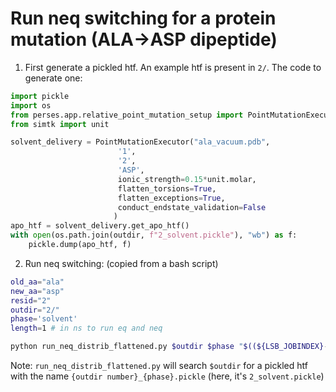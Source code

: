 # Run neq switching for a protein mutation (ALA->ASP dipeptide)
1. First generate a pickled htf. 
An example htf is present in `2/`. The code to generate one:
```python
import pickle
import os
from perses.app.relative_point_mutation_setup import PointMutationExecutor
from simtk import unit

solvent_delivery = PointMutationExecutor("ala_vacuum.pdb",
                        '1',
                        '2',
                        'ASP',
                        ionic_strength=0.15*unit.molar,
                        flatten_torsions=True,
                        flatten_exceptions=True, 
                        conduct_endstate_validation=False
                       )
apo_htf = solvent_delivery.get_apo_htf()
with open(os.path.join(outdir, f"2_solvent.pickle"), "wb") as f:
    pickle.dump(apo_htf, f)

```
2. Run neq switching: (copied from a bash script)
```bash
old_aa="ala"
new_aa="asp"
resid="2"
outdir="2/"
phase='solvent'
length=1 # in ns to run eq and neq

python run_neq_distrib_flattened.py $outdir $phase "$((${LSB_JOBINDEX}-1))" $old_aa $new_aa $length
```

Note: `run_neq_distrib_flattened.py` will search `$outdir` for a pickled htf with the name `{outdir number}_{phase}.pickle` (here, it's `2_solvent.pickle`)
